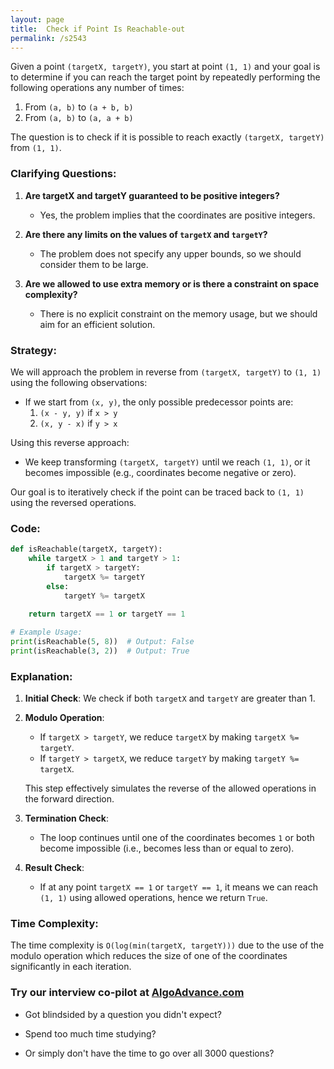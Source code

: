 ```yaml
---
layout: page
title:  Check if Point Is Reachable-out
permalink: /s2543
---
```

Given a point `(targetX, targetY)`, you start at point `(1, 1)` and your goal is to determine if you can reach the target point by repeatedly performing the following operations any number of times:

1. From `(a, b)` to `(a + b, b)`
2. From `(a, b)` to `(a, a + b)`

The question is to check if it is possible to reach exactly `(targetX, targetY)` from `(1, 1)`.

### Clarifying Questions:
1. **Are targetX and targetY guaranteed to be positive integers?**
   - Yes, the problem implies that the coordinates are positive integers.
  
2. **Are there any limits on the values of `targetX` and `targetY`?**
   - The problem does not specify any upper bounds, so we should consider them to be large.

3. **Are we allowed to use extra memory or is there a constraint on space complexity?**
   - There is no explicit constraint on the memory usage, but we should aim for an efficient solution.

### Strategy:

We will approach the problem in reverse from `(targetX, targetY)` to `(1, 1)` using the following observations:

- If we start from `(x, y)`, the only possible predecessor points are:
  1. `(x - y, y)` if `x > y`
  2. `(x, y - x)` if `y > x`

Using this reverse approach:
- We keep transforming `(targetX, targetY)` until we reach `(1, 1)`, or it becomes impossible (e.g., coordinates become negative or zero).

Our goal is to iteratively check if the point can be traced back to `(1, 1)` using the reversed operations.

### Code:

```python
def isReachable(targetX, targetY):
    while targetX > 1 and targetY > 1:
        if targetX > targetY:
            targetX %= targetY
        else:
            targetY %= targetX
            
    return targetX == 1 or targetY == 1

# Example Usage:
print(isReachable(5, 8))  # Output: False
print(isReachable(3, 2))  # Output: True
```

### Explanation:

1. **Initial Check**: We check if both `targetX` and `targetY` are greater than 1.
2. **Modulo Operation**:
   - If `targetX > targetY`, we reduce `targetX` by making `targetX %= targetY`.
   - If `targetY > targetX`, we reduce `targetY` by making `targetY %= targetX`.
   
   This step effectively simulates the reverse of the allowed operations in the forward direction.
3. **Termination Check**:
   - The loop continues until one of the coordinates becomes `1` or both become impossible (i.e., becomes less than or equal to zero).
4. **Result Check**:
   - If at any point `targetX == 1` or `targetY == 1`, it means we can reach `(1, 1)` using allowed operations, hence we return `True`.

### Time Complexity:

The time complexity is `O(log(min(targetX, targetY)))` due to the use of the modulo operation which reduces the size of one of the coordinates significantly in each iteration.


### Try our interview co-pilot at [AlgoAdvance.com](https://algoAdvance.com)

- Got blindsided by a question you didn't expect?

- Spend too much time studying?

- Or simply don't have the time to go over all 3000 questions?

